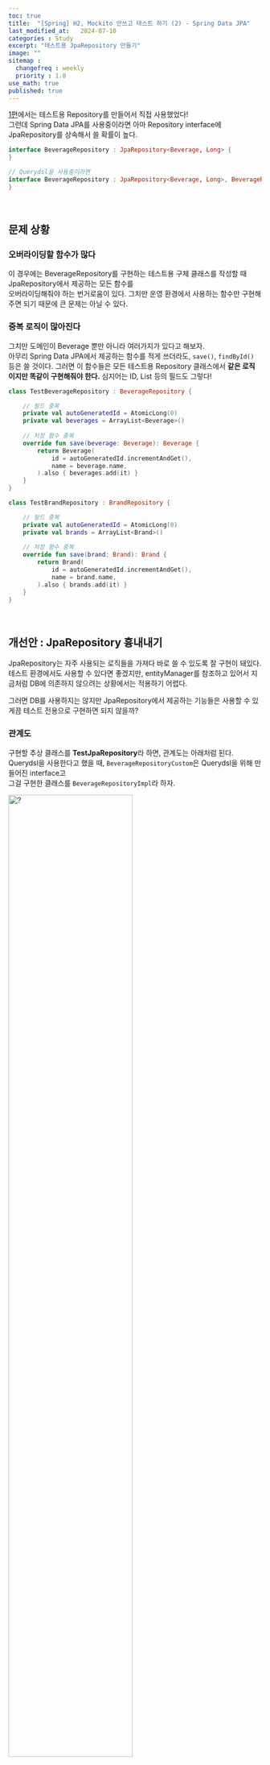 ```yaml
---
toc: true
title:  "[Spring] H2, Mockito 안쓰고 테스트 하기 (2) - Spring Data JPA"
last_modified_at:   2024-07-10
categories : Study
excerpt: "테스트용 JpaRepository 만들기"
image: ""
sitemap :
  changefreq : weekly
  priority : 1.0
use_math: true
published: true
---
```


[1편](https://yooniversal.github.io/study/post291/)에서는 테스트용 Repository를 만들어서 직접 사용했었다!<br>
그런데 Spring Data JPA를 사용중이라면 아마 Repository interface에 JpaRepository를 상속해서 쓸 확률이 높다.<br>
```kotlin
interface BeverageRepository : JpaRepository<Beverage, Long> {
}

// Querydsl을 사용중이라면
interface BeverageRepository : JpaRepository<Beverage, Long>, BeverageRepositoryCustom {
}
```
<br>

## 문제 상황
### 오버라이딩할 함수가 많다
이 경우에는 BeverageRepository를 구현하는 테스트용 구체 클래스를 작성할 때 JpaRepository에서 제공하는 모든 함수를 <br>
오버라이딩해줘야 하는 번거로움이 있다. 그치만 운영 환경에서 사용하는 함수만 구현해주면 되기 때문에 큰 문제는 아닐 수 있다.<br>

### 중복 로직이 많아진다
그치만 도메인이 Beverage 뿐만 아니라 여러가지가 있다고 해보자.<br>
아무리 Spring Data JPA에서 제공하는 함수를 적게 쓰더라도, `save()`, `findById()` 등은 쓸 것이다. 그러면 이 함수들은 모든 테스트용 Repository 클래스에서 **같은 로직이지만 똑같이 구현해줘야 한다.** 심지어는 ID, List 등의 필드도 그렇다!<br>
```kotlin
class TestBeverageRepository : BeverageRepository {

    // 필드 중복
    private val autoGeneratedId = AtomicLong(0)
    private val beverages = ArrayList<Beverage>()
    
    // 저장 함수 중복
    override fun save(beverage: Beverage): Beverage {
        return Beverage(
            id = autoGeneratedId.incrementAndGet(),
            name = beverage.name,
        ).also { beverages.add(it) }
    }
}

class TestBrandRepository : BrandRepository {

    // 필드 중복
    private val autoGeneratedId = AtomicLong(0)
    private val brands = ArrayList<Brand>()
    
    // 저장 함수 중복
    override fun save(brand: Brand): Brand {
        return Brand(
            id = autoGeneratedId.incrementAndGet(),
            name = brand.name,
        ).also { brands.add(it) }
    }
}
```
<br>

## 개선안 : JpaRepository 흉내내기
JpaRepository는 자주 사용되는 로직들을 가져다 바로 쓸 수 있도록 잘 구현이 돼있다. 테스트 환경에서도 사용할 수 있다면 좋겠지만, 
entityManager를 참조하고 있어서 지금처럼 DB에 의존하지 않으려는 상황에서는 적용하기 어렵다.<br>

그러면 DB를 사용하지는 않지만 JpaRepository에서 제공하는 기능들은 사용할 수 있게끔 테스트 전용으로 구현하면 되지 않을까?<br>

### 관계도
구현할 추상 클래스를 **TestJpaRepository**라 하면, 관계도는 아래처럼 된다.<br>
Querydsl을 사용한다고 했을 때, `BeverageRepositoryCustom`은 Querydsl을 위해 만들어진 interface고<br>
그걸 구현한 클래스를 `BeverageRepositoryImpl`라 하자.<br>

<img src="https://lh3.google.com/u/0/d/16abHR1BRZUBqxhqBDgMEasYdQ5hacWRR" width="70%" height="70%" title="$0710-test-repository-1.png" alt="?"/>

- `TestJpaRepository`는 JpaRepository를 구현
<br>
<br>

이때 테스트에서 주입할 TestBeverageRepository는 `TestJpaRepository`와 `BeverageRepository`를 구현한다.<br>
(BeverageRepository가 JpaRepository를 이미 상속하고 있는데 문제없냐고 할 수 있지만, 테스트할 땐 문제없었다)<br>

<img src="https://lh3.google.com/u/0/d/1jP80yYF2VlPn5lNpxtFF8-KoMW5ek3kO" width="70%" height="70%" title="$0710-test-repository-2.png" alt="?"/>

그러면 BeverageService 테스트 클래스에서 BeverageRepository 구현체로 **TestBeverageRepository**를 사용하면 된다😁<br>

### TestJpaRepository 구현
TestJpaRepository를 구현할 땐 2가지를 고려했다.<br>
1. 위 로직처럼 DB 역할을 해줄 ID, List **필드**는 그대로 가져간다.
2. 여러 타입을 받을 수 있도록 **제네릭**으로 구현한다. (엔티티, ID 타입)

`T, ID`는 JpaRepository처럼 엔티티와 ID를 제네릭으로 받는다.<br>
(단, 엔티티 타입은 null이면 안되므로 where에 `T : Any`로 조건을 걸었다.)<br>

idName을 입력받아 필드로 관리하는데, 엔티티 id 필드 이름은 다양할 수 있으므로 입력받도록 했다.<br>
좀 더 아래에서 id를 추출하는 `getId()`나 id 값을를 업데이트하는 `updateId()`에서 리플렉션할 때 사용된다.<br>

그리고 위에 TestBeverageRepository 코드에 있던 필드들을 여기에서 index, entityList로 정의한다.<br>
이렇게 되면 TestJpaRepository를 상속하는 것만으로 이런 필드들을 굳이 반복해서 정의하지 않아도 된다.<br>
```kotlin
abstract class TestJpaRepository<T, ID>(
    private val idName: String,
) : JpaRepository<T, ID> where T : Any {

    private val index = AtomicLong(0L) // 위에서 autoGeneratedId와 같은 역할
    private val indexSet = mutableSetOf<ID>()
    protected val entityList = mutableListOf<T>() // 위에서 beverages와 같은 역할
    ...
}
```
- `indexSet` : 성능 향상을 위해 사용 (optional)
- 전체 코드는 [여기](https://github.com/yooniversal/TestJpaRepository)에서 확인할 수 있다!

이걸 상속받은 클래스를 정의할 때는 아래처럼 사용하면 된다.<br>
```kotlin
// Beverage의 ID 필드 이름이 `id`라 가정
class TestBeverageRepository : TestJpaRepository<Beverage, Long>("id")

// 만약 Querydsl을 사용해 BeverageRepositoryCustom interface가 있다면 아래처럼 쓰면 됨
class TestBeverageRepository : TestJpaRepository<Beverage, Long>("id"), BeverageRepositoryCustom
```
<br>

함수는 JpaRepository에서 제공하는 `save()`, `findById()`, `existsById()` 등을 구현한다.<br>
entityList에 저장하거나 조회하는 등의 로직만 넣어주면 되서 어렵지 않다.<br>
```kotlin
override fun <S : T> save(entity: S): S {
    Assert.notNull(entity, ENTITY_MUST_NOT_BE_NULL)
    upsert(entity) // 아래에서 설명
    return entity
}

override fun findById(id: ID): Optional<T> {
    Assert.notNull(id, ID_MUST_NOT_BE_NULL)
    return Optional.ofNullable(entityList.find { it.getId<T, ID>() == id })
}

override fun existsById(id: ID): Boolean {
    Assert.notNull(id, ID_MUST_NOT_BE_NULL)
    return entityList.any { it.getId<T, ID>() == id }
}
```
- `Assert.notNull()` : 제네릭으로 들어오는 파라미터가 null인지 검증
- id로 비교가 필요한 경우 entityList의 요소인 entity의 id 값은 `getId<T, ID>()`를 사용
  + entity 타입이 제네릭(`S`)으로 들어왔기 때문에 내무 필드인 id를 직접 참조할 수 없으므로 리플렉션 활용
- `flush()` 같은 함수는 여기서 필요없으므로 body를 비워놓음

`save()` 안에 `upsert()`는 update or insert를 하는 함수다.<br>
`isNew()`로 검증해 Long, Int, String이 기본값이면 update, 그렇지 않으면 insert를 수행한다.<br>
update하는 경우 기존 entity가 entityList에서 삭제돼야 하므로 지우고 새로 만든 entity를 삽입한다.<br>
```kotlin
private fun <S : T> upsert(entity: S) {
    val requestId = entity.getId<T, ID>()
    if (isNew(requestId)) {
        updateId(entity)
    } else {
        entityList.removeIf { it.getId<T, ID>() == requestId }
    }
    entityList.add(entity)
}

private fun isNew(id: Any?): Boolean {
    if (id == null) return true
    return when (id) {
        is Long -> id == 0L
        is Int -> id == 0
        is String -> id.isEmpty()
        else -> throw IllegalArgumentException("Unsupported id type: ${id::class.simpleName}")
    }
}

private fun <S : T> updateId(entity: S) {
    entity::class.java.getDeclaredField(idName).apply {
        isAccessible = true

        generateId(type).let { newIndex ->
            set(entity, newIndex)
            if (indexSet.contains(newIndex)) {
                entityList.removeIf { it.getId<T, ID>() == newIndex }
            } else {
                indexSet.add(newIndex)
            }
        }
    }
}
```
- `updateId()` : entity의 id를 직접 참조할 수 없기 때문에 리플렉션으로 값을 조작해 새 id 값으로 초기화함
- `generateId()` : AtomicLong.incrementAndGet()이나 UUID.randomUUID()로 새 id 값 생성

`getId()`는 T 타입인 entity의 id 값을 리플렉션으로 얻어내는 함수다.<br>
테스트 함수에서 사용할 수도 있으므로 접근 제한자는 `protected`로 설정했다.<br>
```kotlin
protected fun <T : Any, ID> T.getId(): ID? {
    return this::class.memberProperties
        .firstOrNull { it.name == idName }?.getter?.call(this) as? ID
}
```
- `this::class` : T(this)의 KClass
- T의 모든 필드를 돌면서 위에서 입력한 **idName과 같은 필드를 찾아** 값을 반환

## JpaRepository를 사용하지 않아도 쓸 수 있다
`TestJpaRepository`는 JpaRepository를 상속받아 구현한 추상 클래스다. <br>
그래서 코드상으로는 JpaRepository에 의존하는 클래스라고 볼 수 있다. <br>

그치만 JpaRepository를 사용하지 않는 코드라고 해도, `save()`, `findById()`, `findAll()`의 역할은 하면서 <br>
이름만 다른 함수들이 있을텐데 함수명만 일치시켜준다면 얼마든지 활용할 수 있다.<br>
JpaRepository를 사용하지 않는 환경에서도 문제없이 도입할 수 있을 것이다!<br>

## 문제점 : join이 필요한 상황
TestRepository별로 DB를 하나씩 갖고 있는 개념이기 때문에 join 쿼리가 있는 TestRepository인 경우 난감해진다. <br>
Beverage 엔티티가 `Food`, `Place`라는 엔티티와 연관관계를 맺고있다고 해보자. <br>
근데 TestBeverageRepository에 있는 DB는 Beverage를 위한 DB이기 때문에 **Food, Place를 처리할 수 없다.**<br>
그래서 `TestFoodRepository`, `TestPlaceRepository`를 필드로 가져야 한다.<br>
```kotlin
class TestBeverageRepository : JpaRepository<Beverage, Long> {
    private val foodRepository: TestFoodRepository<Food, Long>()
    private val placeRepository: TestPlaceRepository<Place, Long>()
    ...
}
```

그치만 이 경우 Repository 간에 같은 엔티티를 관리하는 케이스에서 정합성이 깨지는 문제가 발생한다.<br>
단위 테스트로 개발하는 경우가 많을거라 개인적으로 해당되는 케이스는 많지 않을거라 생각된다🤔<br>

자세한 문제 상황 및 개선 방법은 [3편](https://yooniversal.github.io/study/post293/)에서 설명하겠다.<br>

## References
- [Java/Spring 테스트를 추가하고 싶은 개발자들의 오답노트](https://www.inflearn.com/course/자바-스프링-테스트-개발자-오답노트)